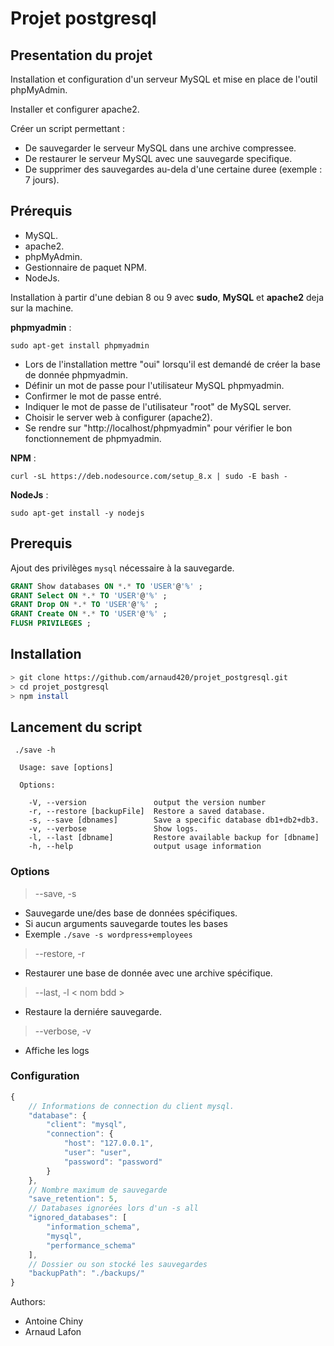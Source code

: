 # Projet postgresql


## Presentation du projet

Installation et configuration d'un serveur MySQL et mise en place de l'outil phpMyAdmin.

Installer et configurer apache2.

Créer un script permettant :

- De sauvegarder le serveur MySQL dans une archive compressee.
- De restaurer le serveur MySQL avec une sauvegarde specifique.
- De supprimer des sauvegardes au-dela d'une certaine duree (exemple : 7 jours).

## Prérequis

- MySQL.
- apache2.
- phpMyAdmin.
- Gestionnaire de paquet NPM. 
- NodeJs. 

Installation à partir d'une debian 8 ou 9 avec **sudo**, **MySQL** et **apache2** deja sur la machine.

**phpmyadmin** :

```
sudo apt-get install phpmyadmin
```

- Lors de l'installation mettre "oui" lorsqu'il est demandé de créer la base de donnée phpmyadmin. 
- Définir un mot de passe pour l'utilisateur MySQL phpmyadmin.
- Confirmer le mot de passe entré.
- Indiquer le mot de passe de l'utilisateur "root" de MySQL server.
- Choisir le server web à configurer (apache2).
- Se rendre sur "http://localhost/phpmyadmin" pour vérifier le bon fonctionnement de phpmyadmin. 

**NPM** :

```
curl -sL https://deb.nodesource.com/setup_8.x | sudo -E bash -
```

**NodeJs** :

```
sudo apt-get install -y nodejs
```

## Prerequis

Ajout des privilèges ```mysql``` nécessaire à la sauvegarde.
 ```sql
 GRANT Show databases ON *.* TO 'USER'@'%' ;
 GRANT Select ON *.* TO 'USER'@'%' ;
 GRANT Drop ON *.* TO 'USER'@'%' ;
 GRANT Create ON *.* TO 'USER'@'%' ;
 FLUSH PRIVILEGES ;
 ```

## Installation

 ```bash
> git clone https://github.com/arnaud420/projet_postgresql.git
> cd projet_postgresql
> npm install

 ```

## Lancement du script

```
 ./save -h

  Usage: save [options]

  Options:

    -V, --version               output the version number
    -r, --restore [backupFile]  Restore a saved database.
    -s, --save [dbnames]        Save a specific database db1+db2+db3.
    -v, --verbose               Show logs.
    -l, --last [dbname]         Restore available backup for [dbname]
    -h, --help                  output usage information
```

### Options

> --save, -s
- Sauvegarde une/des base de données spécifiques.
- Si aucun arguments sauvegarde toutes les bases
- Exemple ```./save -s wordpress+employees```
> --restore, -r
- Restaurer une base de donnée avec une archive spécifique.
> --last, -l < nom bdd >
- Restaure la derniére sauvegarde.
> --verbose, -v
- Affiche les logs

### Configuration
```js
{
    // Informations de connection du client mysql.
    "database": {
        "client": "mysql",
        "connection": {
            "host": "127.0.0.1",
            "user": "user",
            "password": "password"
        }
    },
    // Nombre maximum de sauvegarde
    "save_retention": 5,
    // Databases ignorées lors d'un -s all
    "ignored_databases": [
        "information_schema",
        "mysql",
        "performance_schema"
    ],
    // Dossier ou son stocké les sauvegardes
    "backupPath": "./backups/"
}
```

Authors:
- Antoine Chiny
- Arnaud Lafon
